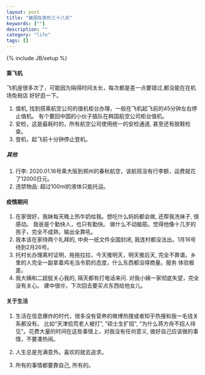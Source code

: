 ```yaml
---
layout: post
title: "被困在家的三十八天"
keywords: [""]
description: ""
category: "life"
tags: []
---
```

{% include JB/setup %}

#### 乘飞机
飞机座很多次了，可能因为隔得时间太长，每次都是差一点要错过,都没能在在机场免税店
好好逛一下。
1. 值机, 找到搭乘航空公司的值机柜台办理，一般在飞机起飞前的45分钟左右停止值机。
有个要回中国的小伙子插队在韩国航空公司柜台值机。
2. 安检，这是最耗时的，所有航空公司使用统一的安检通道, 甚至还有脱鞋检查。
3. 登机，起飞前十分钟停止登机。

##### 其他
1. 行李: 2020.01.16号乘大阪到郑州的春秋航空，该航班没有行李额，运费就花了12000日元。
2. 违禁物品: 超过100ml的液体只能托运。


#### 疫情期间
1. 在家很好，我妹每天晚上热牛奶给我。想吃什么妈妈都会做, 还帮我洗袜子, 很感动。
   我爸是个勤快人，也只有勤快。
   做什么不动脑筋。觉得他像十几岁的孩子，完全不成熟，输出全靠吼。
2. 我本该在家待两个礼拜的, 中央一纸文件全国封闭,
   我连村都没法出。1月16号待到2月26号。
3. 托村长办理离村证明，拖拖拉拉，今天推明天，明天推后天,
   完全不靠谱。乡里的人完全一副拿着鸡毛当令箭的态度，什么东西都没得商量。服务
   体验极差。
4. 我大姨和二妞挺关心我的, 隔天都有打电话来问.
   对我小姨一家彻底失望，完全没有关心。
   建中很🉑️，下次回去要买点东西给他女儿。

#### 关于生活
1. 生活在信息爆炸的时代，很多没有营养的微博热搜或者知乎热搜和我一毛钱关系都没有。
 比如“天津拾荒老人被打”, "硕士生扩招",
 "为什么蒋方舟不招人待见"。花费大量的时间在这些事情上，对我没有任何意义,
 做好自己应该做的事情，不要凑热闹。

2. 人生总是充满意外。喜欢的就去追求。
3. 所有的事情都要靠自己, 所有的。











